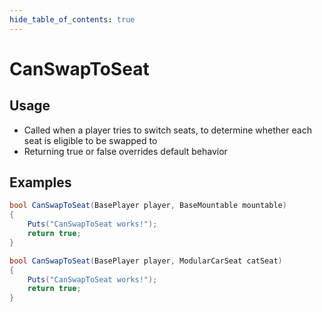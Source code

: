 ```yaml
---
hide_table_of_contents: true
---
```


# CanSwapToSeat

## Usage

* Called when a player tries to switch seats, to determine whether each seat is eligible to be swapped to
* Returning true or false overrides default behavior

## Examples

```csharp title=""
bool CanSwapToSeat(BasePlayer player, BaseMountable mountable)
{
    Puts("CanSwapToSeat works!");
    return true;
}
```

```csharp title=""
bool CanSwapToSeat(BasePlayer player, ModularCarSeat catSeat)
{
    Puts("CanSwapToSeat works!");
    return true;
}
```